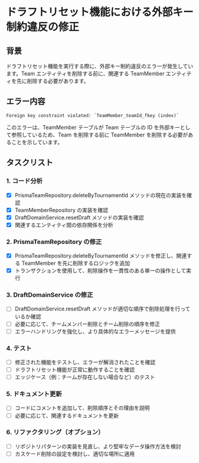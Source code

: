 # ドラフトリセット機能における外部キー制約違反の修正

## 背景

ドラフトリセット機能を実行する際に、外部キー制約違反のエラーが発生しています。Team エンティティを削除する前に、関連する TeamMember エンティティを先に削除する必要があります。

## エラー内容

```
Foreign key constraint violated: `TeamMember_teamId_fkey (index)`
```

このエラーは、TeamMember テーブルが Team テーブルの ID を外部キーとして参照しているため、Team を削除する前に TeamMember を削除する必要があることを示しています。

## タスクリスト

### 1. コード分析

- [x] PrismaTeamRepository.deleteByTournamentId メソッドの現在の実装を確認
- [x] TeamMemberRepository の実装を確認
- [x] DraftDomainService.resetDraft メソッドの実装を確認
- [x] 関連するエンティティ間の依存関係を分析

### 2. PrismaTeamRepository の修正

- [x] PrismaTeamRepository.deleteByTournamentId メソッドを修正し、関連する TeamMember を先に削除するロジックを追加
- [x] トランザクションを使用して、削除操作を一貫性のある単一の操作として実行

### 3. DraftDomainService の修正

- [ ] DraftDomainService.resetDraft メソッドが適切な順序で削除処理を行っているか確認
- [ ] 必要に応じて、チームメンバー削除とチーム削除の順序を修正
- [ ] エラーハンドリングを強化し、より具体的なエラーメッセージを提供

### 4. テスト

- [ ] 修正された機能をテストし、エラーが解消されたことを確認
- [ ] ドラフトリセット機能が正常に動作することを確認
- [ ] エッジケース（例：チームが存在しない場合など）のテスト

### 5. ドキュメント更新

- [ ] コードにコメントを追加して、削除順序とその理由を説明
- [ ] 必要に応じて、関連するドキュメントを更新

### 6. リファクタリング（オプション）

- [ ] リポジトリパターンの実装を見直し、より堅牢なデータ操作方法を検討
- [ ] カスケード削除の設定を検討し、適切な場所に適用
